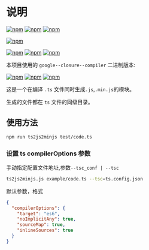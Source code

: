 # 说明

[![npm](https://img.shields.io/badge/os-linux%20%7C%20darwin%20%7C%20%20win32-green)](https://www.npmjs.com/package/ts2js2minjs)
[![npm](https://img.shields.io/node/v-lts/ts2js2minjs)](https://www.npmjs.com/package/ts2js2minjs)
[![npm](https://img.shields.io/npm/v/ts2js2minjs)](https://www.npmjs.com/package/ts2js2minjs)

[![npm](https://img.shields.io/npm/dw/ts2js2minjs)](https://www.npmjs.com/package/ts2js2minjs)

[![npm](https://img.shields.io/npm/dependency-version/ts2js2minjs/typescript)](https://www.npmjs.com/package/typescript)
[![npm](https://img.shields.io/npm/dependency-version/ts2js2minjs/lodash)](https://www.npmjs.com/package/lodash)
[![npm](https://img.shields.io/npm/dependency-version/ts2js2minjs/yargs)](https://www.npmjs.com/package/yargs)

本项目使用的 `google--closure--compiler` 二进制版本:

[![npm](https://img.shields.io/badge/google--closure--compiler--osx-20230502.0.0-blue)](https://www.npmjs.com/package/google-closure-compiler-osx)
[![npm](https://img.shields.io/badge/google--closure--compiler--windows-20230502.0.0-blue)](https://www.npmjs.com/package/google-closure-compiler-windows)
[![npm](https://img.shields.io/badge/google--closure--compiler--linux-20230502.0.0-blue)](https://www.npmjs.com/package/google-closure-compiler-linux)


这是一个在编译 `.ts` 文件同时生成`.js`,`.min.js`的模块。

生成的文件都在 `ts` 文件的同级目录。

## 使用方法

```bash
npm run ts2js2minjs test/code.ts
```

### 设置 ts compilerOptions 参数

手动指定配置文件地址,参数`--tsc_conf | --tsc`
```bash
ts2js2minjs.js example/code.ts --tsc=ts.config.json
```

默认参数，格式
```json
{
  "compilerOptions": {
    "target": "es6",
    "noImplicitAny": true,
    "sourceMap": true,
    "inlineSources": true
  }
}
```

